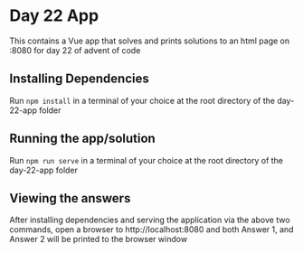 # Day 22 App

This contains a Vue app that solves and prints solutions to an html page on :8080 for day 22 of advent of code

## Installing Dependencies

Run `npm install` in a terminal of your choice at the root directory of the day-22-app folder

## Running the app/solution

Run `npm run serve` in a terminal of your choice at the root directory of the day-22-app folder

## Viewing the answers

After installing dependencies and serving the application via the above two commands, open a browser to http://localhost:8080 and both Answer 1, and Answer 2 will be printed to the browser window

